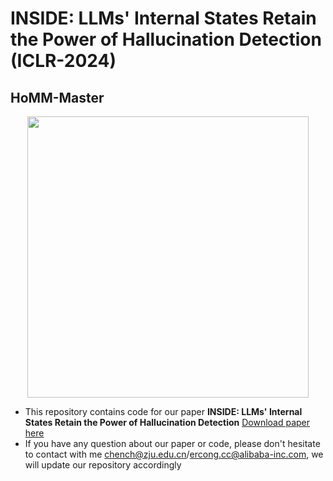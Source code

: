 # INSIDE: LLMs' Internal States Retain the Power of Hallucination Detection (ICLR-2024)

## HoMM-Master
<div align=center><img src="https://github.com/alibaba/eigenscore/blob/main/data/datasets/fig1.pdf" width="450" /></div>


* This repository contains code for our paper **INSIDE: LLMs' Internal States Retain the Power of Hallucination Detection** [Download paper here]([https://arxiv.org/abs/1912.11976](https://arxiv.org/pdf/2402.03744))
* If you have any question about our paper or code, please don't hesitate to contact with me chench@zju.edu.cn/ercong.cc@alibaba-inc.com, we will update our repository accordingly
